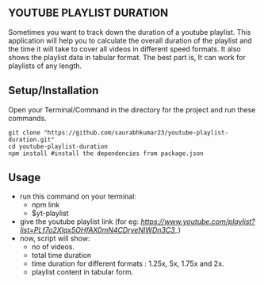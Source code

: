 ## YOUTUBE PLAYLIST DURATION
Sometimes you want to track down the duration of a youtube playlist. This application will help you to calculate the overall duration of the playlist and the time it will take to cover all videos in different speed formats. It also shows the playlist data in tabular format. The best part is, It can work for playlists of any length.

## Setup/Installation
Open your Terminal/Command in the directory for the project and run these commands.
    
    git clone "https://github.com/saurabhkumar23/youtube-playlist-duration.git"
    cd youtube-playlist-duration
    npm install #install the dependencies from package.json

## Usage
- run this command on your terminal:
    - npm link
    - $yt-playlist
- give the youtube playlist link (for eg: *https://www.youtube.com/playlist?list=PLf7o2Xlqx5OHfAX0mN4CDryeNIWDn3C3_*)
- now, script will show:
    - no of videos.
    - total time duration
    - time duration for different formats : 1.25x, 5x, 1.75x and 2x.
    - playlist content in tabular form.
